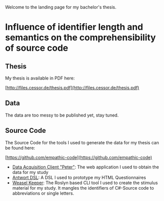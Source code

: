 Welcome to the landing page for my bachelor's thesis.

# Influence of identifier length and semantics on the comprehensibility of source code

Thesis
------

My thesis is available in PDF here:

[http://files.cessor.de/thesis.pdf](http://files.cessor.de/thesis.pdf)

Data
----

The data are too messy to be published yet, stay tuned.

Source Code
-----------

The Source Code for the tools I used to generate the data for my thesis can be found here:

[https://github.com/empathic-code](https://github.com/empathic-code)

 - [Data Acquisition Client "Peter"](https://github.com/empathic-code/weasel-keeper): The web application I used to obtain the data for my study
 - [Antwort DSL](https://github.com/empathic-code/antwort): A DSL I used to prototype my HTML Questionnaires
 - [Weasel Keeper](https://github.com/empathic-code/weasel-keeper): The Roslyn based CLI tool I used to create the stimulus material for my study. It mangles the identifiers of C#-Source code to abbreviations or single letters.